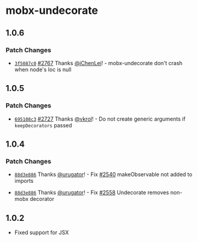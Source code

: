 # mobx-undecorate

## 1.0.6

### Patch Changes

-   [`3f5087c0`](https://github.com/mobxjs/mobx/commit/3f5087c000cb92ef3c234af365db747e35487c10) [#2767](https://github.com/mobxjs/mobx/pull/2767) Thanks [@iChenLei](https://github.com/iChenLei)! - mobx-undecorate don't crash when node's loc is null

## 1.0.5

### Patch Changes

-   [`695108c3`](https://github.com/mobxjs/mobx/commit/695108c38d60a05cc9cef01b07e06109b1333017) [#2727](https://github.com/mobxjs/mobx/pull/2727) Thanks [@vkrol](https://github.com/vkrol)! - Do not create generic arguments if `keepDecorators` passed

## 1.0.4

### Patch Changes

-   [`88d3e886`](https://github.com/mobxjs/mobx/commit/88d3e88656ad0add08039ede42041102b895a95e) Thanks [@urugator](https://github.com/urugator)! - Fix [#2540](https://github.com/mobxjs/mobx/issues/2540) makeObservable not added to imports

*   [`88d3e886`](https://github.com/mobxjs/mobx/commit/88d3e88656ad0add08039ede42041102b895a95e) Thanks [@urugator](https://github.com/urugator)! - Fix [#2558](https://github.com/mobxjs/mobx/issues/2558) Undecorate removes non-mobx decorator

## 1.0.2

-   Fixed support for JSX
